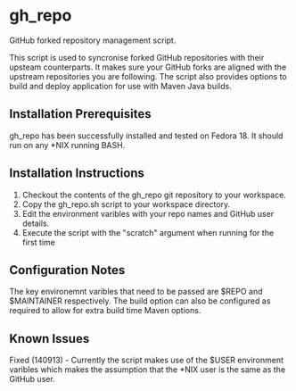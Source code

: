 gh_repo
=======

GitHub forked repository management script.

This script is used to syncronise forked GitHub repositories with their upsteam counterparts.  It makes sure your GitHub
forks are aligned with the upstream repositories you are following.  The script also provides options to build and deploy
application for use with Maven Java builds.


Installation Prerequisites
---------------------------

gh_repo has been successfully installed and tested on Fedora 18.  It should run on any *NIX running BASH.

Installation Instructions
------------------------

1.  Checkout the contents of the gh_repo git repository to your workspace.
2.  Copy the gh_repo.sh script to your workspace directory.
3.  Edit the environment varibles with your repo names and GitHub user details.
4.  Execute the script with the "scratch" argument when running for the first time

Configuration Notes
-------------------

The key environemnt varibles that need to be passed are $REPO and $MAINTAINER respectively.  The build option can also be
configured as required to allow for extra build time Maven options.

Known Issues
------------

Fixed (140913) - Currently the script makes use of the $USER environment varibles which makes the assumption that the *NIX user is the same
as the GitHub user.

